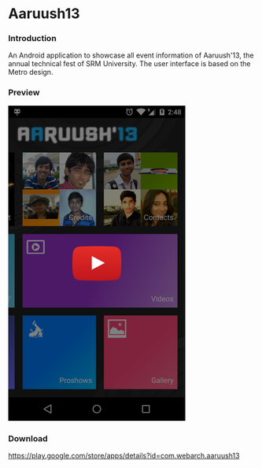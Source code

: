 # Aaruush13

### Introduction

An Android application to showcase all event information of Aaruush'13, the annual technical fest of SRM University. The user interface is based on the Metro design.

### Preview

[<img src="/preview/preview.png" width=360>](https://www.youtube.com/watch?v=6YaW3P8G1fo)

### Download

https://play.google.com/store/apps/details?id=com.webarch.aaruush13
